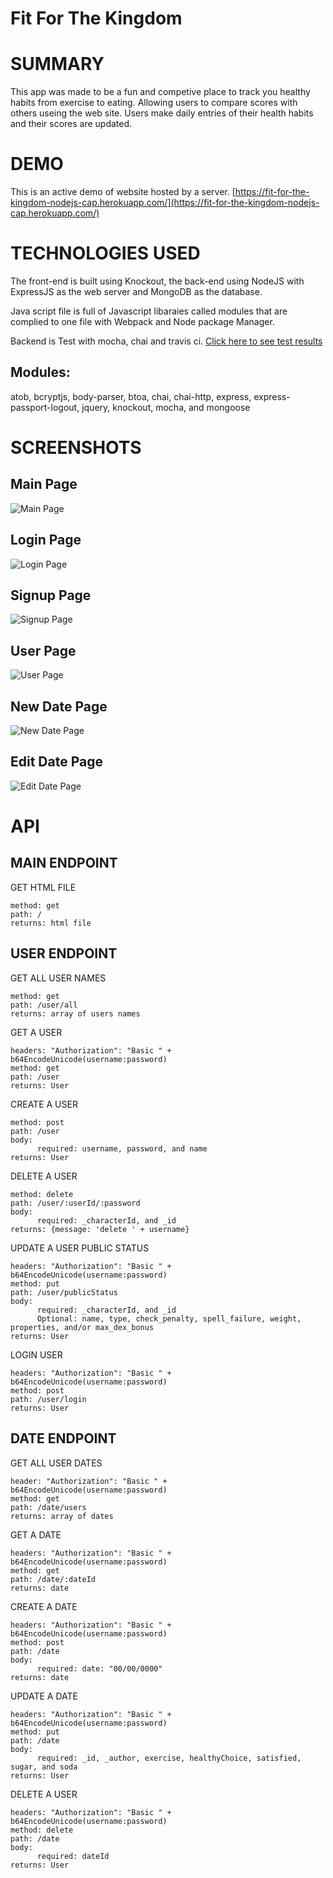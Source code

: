 # Fit For The Kingdom
	
# SUMMARY
This app was made to be a fun and competive place to track you healthy habits from exercise to eating. Allowing users to compare scores with others useing the web site. Users make daily entries of their health habits and their scores are updated.
	
# DEMO 
This is an active demo of website hosted by a server.
[https://fit-for-the-kingdom-nodejs-cap.herokuapp.com/](https://fit-for-the-kingdom-nodejs-cap.herokuapp.com/)

# TECHNOLOGIES USED

The front-end is built using Knockout, the back-end using NodeJS with ExpressJS as the web server and MongoDB as the database.

Java script file is full of Javascript libaraies called modules that are complied to one file with Webpack and Node package Manager. 

Backend is Test with mocha, chai and travis ci. [Click here to see test results](https://travis-ci.org/KyloJorgensen/Fit-For-The-Kingdom-Node.js-Capstone)

## Modules:

atob, bcryptjs, body-parser, btoa, chai, chai-http, express, express-passport-logout, jquery, knockout, mocha, and mongoose
   
    
# SCREENSHOTS
## Main Page
![Main Page](https://raw.githubusercontent.com/KyloJorgensen/Fit-For-The-Kingdom-Node.js-Capstone/master/screenshots/Screen%20Shot%202016-10-28%20at%2011.14.30%20AM.png)
## Login Page
![Login Page](https://raw.githubusercontent.com/KyloJorgensen/Fit-For-The-Kingdom-Node.js-Capstone/master/screenshots/Screen%20Shot%202016-10-28%20at%2011.14.39%20AM.png)
## Signup Page
![Signup Page](https://raw.githubusercontent.com/KyloJorgensen/Fit-For-The-Kingdom-Node.js-Capstone/master/screenshots/Screen%20Shot%202016-10-28%20at%2011.14.44%20AM.png)
## User Page
![User Page](https://raw.githubusercontent.com/KyloJorgensen/Fit-For-The-Kingdom-Node.js-Capstone/master/screenshots/Screen%20Shot%202016-10-28%20at%2011.15.04%20AM.png)
## New Date Page
![New Date Page](https://raw.githubusercontent.com/KyloJorgensen/Fit-For-The-Kingdom-Node.js-Capstone/master/screenshots/Screen%20Shot%202016-10-28%20at%2011.15.11%20AM.png)
## Edit Date Page
![Edit Date Page](https://raw.githubusercontent.com/KyloJorgensen/Fit-For-The-Kingdom-Node.js-Capstone/master/screenshots/Screen%20Shot%202016-10-28%20at%2011.15.18%20AM.png)

# API

## MAIN ENDPOINT

GET HTML FILE

	method: get
	path: /
	returns: html file

## USER ENDPOINT

GET ALL USER NAMES

	method: get
	path: /user/all
	returns: array of users names

GET A USER

	headers: "Authorization": "Basic " + b64EncodeUnicode(username:password)
	method: get
	path: /user
	returns: User

CREATE A USER

	method: post
	path: /user
	body: 
	      required: username, password, and name
	returns: User


DELETE A USER

	method: delete
	path: /user/:userId/:password
	body: 
	      required: _characterId, and _id
	returns: {message: 'delete ' + username}

UPDATE A USER PUBLIC STATUS

	headers: "Authorization": "Basic " + b64EncodeUnicode(username:password)
	method: put
	path: /user/publicStatus
	body: 
	      required: _characterId, and _id
	      Optional: name, type, check_penalty, spell_failure, weight, properties, and/or max_dex_bonus
	returns: User

LOGIN USER

	headers: "Authorization": "Basic " + b64EncodeUnicode(username:password)
	method: post
	path: /user/login
	returns: User

## DATE ENDPOINT

GET ALL USER DATES

	header: "Authorization": "Basic " + b64EncodeUnicode(username:password)
	method: get
	path: /date/users
	returns: array of dates

GET A DATE

	headers: "Authorization": "Basic " + b64EncodeUnicode(username:password)
	method: get
	path: /date/:dateId
	returns: date

CREATE A DATE

	headers: "Authorization": "Basic " + b64EncodeUnicode(username:password)
	method: post
	path: /date
	body: 
	      required: date: "00/00/0000"
	returns: date

UPDATE A DATE

	headers: "Authorization": "Basic " + b64EncodeUnicode(username:password)
	method: put
	path: /date
	body: 
	      required: _id, _author, exercise, healthyChoice, satisfied, sugar, and soda
	returns: User

DELETE A USER

	headers: "Authorization": "Basic " + b64EncodeUnicode(username:password)
	method: delete
	path: /date
	body: 
	      required: dateId
	returns: User

